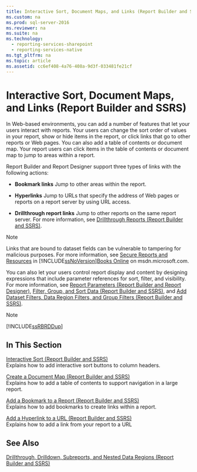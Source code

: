 ```yaml
---
title: Interactive Sort, Document Maps, and Links (Report Builder and SSRS)
ms.custom: na
ms.prod: sql-server-2016
ms.reviewer: na
ms.suite: na
ms.technology: 
  - reporting-services-sharepoint
  - reporting-services-native
ms.tgt_pltfrm: na
ms.topic: article
ms.assetid: cc6ef408-4a76-408a-9d3f-033481fe21cf
---
```

# Interactive Sort, Document Maps, and Links (Report Builder and SSRS)
  In Web\-based environments, you can add a number of features that let your users interact with reports. Your users can change the sort order of values in your report, show or hide items in the report, or click links that go to other reports or Web pages. You can also add a table of contents or document map. Your report users can click items in the table of contents or document map to jump to areas within a report.  
  
 Report Builder and Report Designer support three types of links with the following actions:  
  
-   **Bookmark links** Jump to other areas within the report.  
  
-   **Hyperlinks** Jump to URLs that specify the address of Web pages or reports on a report server by using URL access.  
  
-   **Drillthrough report links** Jump to other reports on the same report server. For more information, see [Drillthrough Reports &#40;Report Builder and SSRS&#41;](../../Topics/TopicNameNotContainA/Drillthrough-Reports--Report-Builder-and-SSRS-.md).  
  
> [!NOTE]  
>  Links that are bound to dataset fields can be vulnerable to tampering for malicious purposes. For more information, see [Secure Reports and Resources](../../Topics/TopicNameNotContainA/Secure-Reports-and-Resources.md) in [!INCLUDE[ssNoVersion](../../Token/Other/ssNoVersion_md.md)][Books Online](http://go.microsoft.com/fwlink/?LinkId=154888) on msdn.microsoft.com.  
  
 You can also let your users control report display and content by designing expressions that include parameter references for sort, filter, and visibility. For more information, see [Report Parameters &#40;Report Builder and Report Designer&#41;](../../Topics/TopicNameNotContainA/Report-Parameters--Report-Builder-and-Report-Designer-.md), [Filter, Group, and Sort Data &#40;Report Builder and SSRS&#41;](../../Topics/TopicNameNotContainA/Filter,-Group,-and-Sort-Data--Report-Builder-and-SSRS-.md), and [Add Dataset Filters, Data Region Filters, and Group Filters &#40;Report Builder and SSRS&#41;](../../Topics/TopicNameNotContainA/Add-Dataset-Filters,-Data-Region-Filters,-and-Group-Filters--Report-Builder-and-SSRS-.md).  
  
> [!NOTE]  
>  [!INCLUDE[ssRBRDDup](../../Token/Other/ssRBRDDup_md.md)]  
  
## In This Section  
 [Interactive Sort &#40;Report Builder and SSRS&#41;](../../Topics/TopicNameNotContainA/Interactive-Sort--Report-Builder-and-SSRS-.md)  
 Explains how to add interactive sort buttons to column headers.  
  
 [Create a Document Map &#40;Report Builder and SSRS&#41;](../../Topics/TopicNameContainA/Create-a-Document-Map--Report-Builder-and-SSRS-.md)  
 Explains how to add a table of contents to support navigation in a large report.  
  
 [Add a Bookmark to a Report &#40;Report Builder and SSRS&#41;](../../Topics/TopicNameContainA/Add-a-Bookmark-to-a-Report--Report-Builder-and-SSRS-.md)  
 Explains how to add bookmarks to create links within a report.  
  
 [Add a Hyperlink to a URL &#40;Report Builder and SSRS&#41;](../../Topics/TopicNameContainA/Add-a-Hyperlink-to-a-URL--Report-Builder-and-SSRS-.md)  
 Explains how to add a link from your report to a URL  
  
## See Also  
 [Drillthrough, Drilldown, Subreports, and Nested Data Regions &#40;Report Builder and SSRS&#41;](../../Topics/TopicNameNotContainA/Drillthrough,-Drilldown,-Subreports,-and-Nested-Data-Regions--Report-Builder-and-SSRS-.md)  
  
  